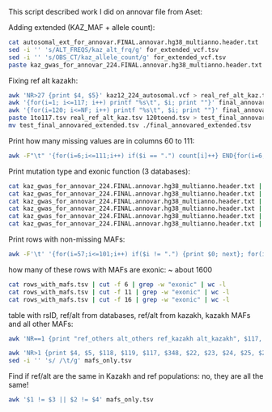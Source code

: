 This script described work I did on annovar file from Aset:

Adding extended (KAZ_MAF + allele count):
```bash
cat autosomal_ext_for_annovar.FINAL.annovar.hg38_multianno.header.txt | cut -f 347,348 > for_extended_vcf.tsv
sed -i '' 's/ALT_FREQS/kaz_alt_frq/g' for_extended_vcf.tsv
sed -i '' 's/OBS_CT/kaz_allele_count/g' for_extended_vcf.tsv
paste kaz_gwas_for_annovar_224.FINAL.annovar.hg38_multianno.header.txt for_extended_vcf.tsv > final_annovared_extended.tsv
```

Fixing ref alt kazakh:
```bash
awk 'NR>27 {print $4, $5}' kaz12_224_autosomal.vcf > real_ref_alt_kaz.tsv
awk '{for(i=1; i<=117; i++) printf "%s\t", $i; print ""}' final_annovared_extended.tsv > 1to117.tsv
awk '{for(i=120; i<=NF; i++) printf "%s\t", $i; print ""}' final_annovared_extended.tsv > 120toend.tsv
paste 1to117.tsv real_ref_alt_kaz.tsv 120toend.tsv > test_final_annovared_extended.tsv
mv test_final_annovared_extended.tsv ./final_annovared_extended.tsv
```

Print how many missing values are in columns 60 to 111:
```bash
awk -F"\t" '{for(i=6;i<=111;i++) if($i == ".") count[i]++} END{for(i=6;i<=111;i++) print "Column " i ": " count[i]}' kaz_gwas_for_annovar_224.FINAL.annovar.hg38_multianno.header.txt 
```

Print mutation type and exonic function (3 databases):
```bash
cat kaz_gwas_for_annovar_224.FINAL.annovar.hg38_multianno.header.txt | cut -f 6 | sort | uniq -c
cat kaz_gwas_for_annovar_224.FINAL.annovar.hg38_multianno.header.txt | cut -f 11 | sort | uniq -c
cat kaz_gwas_for_annovar_224.FINAL.annovar.hg38_multianno.header.txt | cut -f 16 | sort | uniq -c
cat kaz_gwas_for_annovar_224.FINAL.annovar.hg38_multianno.header.txt | cut -f 9 | sort | uniq -c
cat kaz_gwas_for_annovar_224.FINAL.annovar.hg38_multianno.header.txt | cut -f 14 | sort | uniq -c
cat kaz_gwas_for_annovar_224.FINAL.annovar.hg38_multianno.header.txt | cut -f 19 | sort | uniq -c
```

Print rows with non-missing MAFs:
```bash
awk -F'\t' '{for(i=57;i<=101;i++) if($i != ".") {print $0; next}; for(i=22;i<=26;i++) if($i != ".") {print $0; next}}' final_annovared_extended.tsv > rows_with_mafs.tsv
```

how many of these rows with MAFs are exonic: ~ about 1600
```bash
cat rows_with_mafs.tsv | cut -f 6 | grep -w "exonic" | wc -l
cat rows_with_mafs.tsv | cut -f 11 | grep -w "exonic" | wc -l
cat rows_with_mafs.tsv | cut -f 16 | grep -w "exonic" | wc -l
```

table with rsID, ref/alt from databases, ref/alt from kazakh, kazakh MAFs and all other MAFs:
```bash
awk 'NR==1 {print "ref_others alt_others ref_kazakh alt_kazakh", $117, $348, $22, $23, $24, $25, $26, $57, $58, $59, $60, $61, $62, $63, $64, $65, $66, $67, $68, $69, $70, $71, $72, $73, $74, $75, $76, $77, $78, $79, $80, $81, $82, $83, $84, $85, $86, $87, $88, $89, $90, $91, $92, $93, $94, $95, $96, $97, $98, $99, $100, $101}' rows_with_mafs.tsv > mafs_only.tsv

awk 'NR>1 {print $4, $5, $118, $119, $117, $348, $22, $23, $24, $25, $26, $57, $58, $59, $60, $61, $62, $63, $64, $65, $66, $67, $68, $69, $70, $71, $72, $73, $74, $75, $76, $77, $78, $79, $80, $81, $82, $83, $84, $85, $86, $87, $88, $89, $90, $91, $92, $93, $94, $95, $96, $97, $98, $99, $100, $101}' rows_with_mafs.tsv >> mafs_only.tsv
sed -i '' 's/ /\t/g' mafs_only.tsv
```

Find if ref/alt are the same in Kazakh and ref populations: no, they are all the same!
```bash
awk '$1 != $3 || $2 != $4' mafs_only.tsv
```
